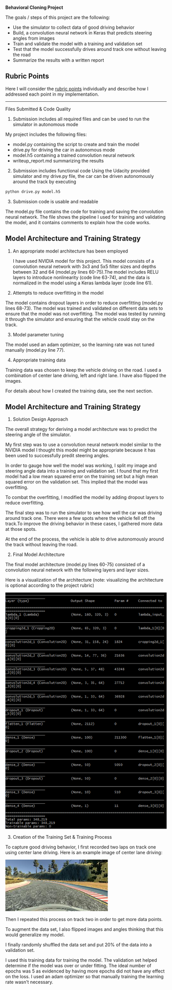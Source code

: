**Behavioral Cloning Project**

The goals / steps of this project are the following:
* Use the simulator to collect data of good driving behavior
* Build, a convolution neural network in Keras that predicts steering angles from images
* Train and validate the model with a training and validation set
* Test that the model successfully drives around track one without leaving the road
* Summarize the results with a written report


[//]: # (Image References)

[image1]: ./examples/model.png "Model Visualization"
[image2]: ./examples/placeholder.png "Center"

## Rubric Points
Here I will consider the [rubric points](https://review.udacity.com/#!/rubrics/432/view) individually and describe how I addressed each point in my implementation.  

---
Files Submitted & Code Quality

1. Submission includes all required files and can be used to run the simulator in autonomous mode

My project includes the following files:
* model.py containing the script to create and train the model
* drive.py for driving the car in autonomous mode
* model.h5 containing a trained convolution neural network 
* writeup_report.md summarizing the results

2. Submission includes functional code
Using the Udacity provided simulator and my drive.py file, the car can be driven autonomously around the track by executing 
```sh
python drive.py model.h5
```

3. Submission code is usable and readable

The model.py file contains the code for training and saving the convolution neural network. The file shows the pipeline I used for training and validating the model, and it contains comments to explain how the code works.

## Model Architecture and Training Strategy

1. An appropriate model architecture has been employed

   I have used NVIDIA model for this project. This model consists of a convolution neural network with 3x3 and 5x5 filter sizes and depths between 32 and 64 (model.py lines 60-75).The model includes RELU layers to introduce nonlinearity (code line 63-74), and the data is normalized in the model using a Keras lambda layer (code line 61). 

2. Attempts to reduce overfitting in the model

  The model contains dropout layers in order to reduce overfitting (model.py lines 68-73). The model was trained and validated on different data sets to ensure that the model was not overfitting. The model was tested by running it through the simulator and ensuring that the vehicle could stay on the track.

3. Model parameter tuning

  The model used an adam optimizer, so the learning rate was not tuned manually (model.py line 77).

4. Appropriate training data

  Training data was chosen to keep the vehicle driving on the road. I used a combination of center lane driving, left and right lane. I have also flipped the images. 

For details about how I created the training data, see the next section. 

## Model Architecture and Training Strategy

1. Solution Design Approach

The overall strategy for deriving a model architecture was to predict the steering angle of the simulator.

My first step was to use a convolution neural network model similar to the NVIDIA model I thought this model might be appropriate because it has been used to successfully predit steering angles.

In order to gauge how well the model was working, I split my image and steering angle data into a training and validation set. I found that my first model had a low mean squared error on the training set but a high mean squared error on the validation set. This implied that the model was overfitting. 

To combat the overfitting, I modified the model by adding dropout layers to reduce overfitting.

The final step was to run the simulator to see how well the car was driving around track one. There were a few spots where the vehicle fell off the track.To improve the driving behavior in these cases, I gathered more data at those spots. 

At the end of the process, the vehicle is able to drive autonomously around the track without leaving the road.

2. Final Model Architecture

The final model architecture (model.py lines 60-75) consisted of a convolution neural network with the following layers and layer sizes.

Here is a visualization of the architecture (note: visualizing the architecture is optional according to the project rubric)

![alt text][image1]

3. Creation of the Training Set & Training Process

To capture good driving behavior, I first recorded two laps on track one using center lane driving. Here is an example image of center lane driving:

![alt text][image2]

Then I repeated this process on track two in order to get more data points.

To augment the data set, I also flipped images and angles thinking that this would generalize my model.

I finally randomly shuffled the data set and put 20% of the data into a validation set. 

I used this training data for training the model. The validation set helped determine if the model was over or under fitting. The ideal number of epochs was 5 as evidenced by having more epochs did not have any effect on the loss. I used an adam optimizer so that manually training the learning rate wasn't necessary.

